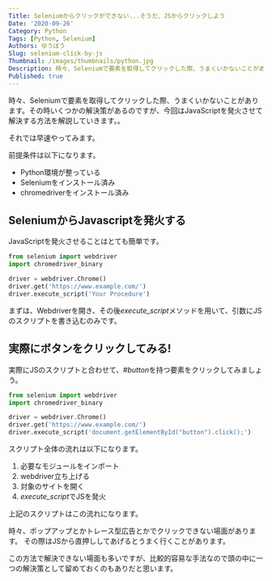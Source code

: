 ```yaml
---
Title: Seleniumからクリックができない...そうだ、JSからクリックしよう
Date: '2020-09-26'
Category: Python
Tags: [Python, Selenium]
Authors: ゆうぼう
Slug: selenium-click-by-js
Thumbnail: /images/thumbnails/python.jpg
Description: 時々、Seleniumで要素を取得してクリックした際、うまくいかないことがあります。その時いくつかの解決策があるのですが、今回はJavaScriptを発火させて解決する方法を解説していきます。
Published: true
---
```


時々、Seleniumで要素を取得してクリックした際、うまくいかないことがあります。その時いくつかの解決策があるのですが、今回はJavaScriptを発火させて解決する方法を解説していきます。。

それでは早速やってみます。

前提条件は以下になります。

- Python環境が整っている
- Seleniumをインストール済み
- chromedriverをインストール済み

## SeleniumからJavascriptを発火する

JavaScriptを発火させることはとても簡単です。

~~~python
from selenium import webdriver
import chromedriver_binary

driver = webdriver.Chrome()
driver.get('https://www.example.com/')
driver.execute_script('Your Procedure')
~~~


まずは、Webdriverを開き、その後*execute_script*メソッドを用いて、引数にJSのスクリプトを書き込むのみです。

## 実際にボタンをクリックしてみる!

実際にJSのスクリプトと合わせて、*#button*を持つ要素をクリックしてみましょう。

~~~python
from selenium import webdriver
import chromedriver_binary

driver = webdriver.Chrome()
driver.get('https://www.example.com/')
driver.execute_script('document.getElementById("button").click();')
~~~


スクリプト全体の流れは以下になります。

1. 必要なモジュールをインポート
2. webdriver立ち上げる
3. 対象のサイトを開く
4. *execute_script*でJSを発火

上記のスクリプトはこの流れになります。

時々、ポップアップとかトレース型広告とかでクリックできない場面があります。
その際はJSから直押ししてあげるとうまく行くことがあります。

この方法で解決できない場面も多いですが、比較的容易な手法なので頭の中に一つの解決策として留めておくのもありだと思います。

